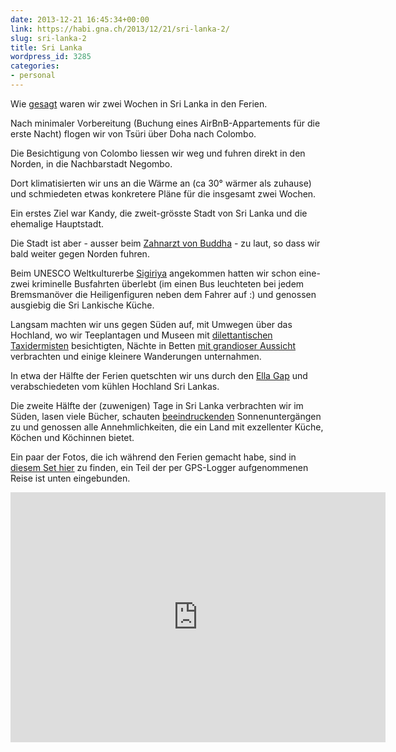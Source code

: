 ```yaml
---
date: 2013-12-21 16:45:34+00:00
link: https://habi.gna.ch/2013/12/21/sri-lanka-2/
slug: sri-lanka-2
title: Sri Lanka
wordpress_id: 3285
categories:
- personal
---
```


Wie [gesagt](https://habi.gna.ch/2013/12/03/mein-november/) waren wir zwei Wochen in Sri Lanka in den Ferien.

Nach minimaler Vorbereitung (Buchung eines AirBnB-Appartements für die erste Nacht) flogen wir von Tsüri über Doha nach Colombo.

Die Besichtigung von Colombo liessen wir weg und fuhren direkt in den Norden, in die Nachbarstadt Negombo.

Dort klimatisierten wir uns an die Wärme an (ca 30° wärmer als zuhause) und schmiedeten etwas konkretere Pläne für die insgesamt zwei Wochen.

Ein erstes Ziel war Kandy, die zweit-grösste Stadt von Sri Lanka und die ehemalige Hauptstadt.

Die Stadt ist aber - ausser beim [Zahnarzt von Buddha](https://en.wikipedia.org/wiki/Sri_Dalada_Maligawa) - zu laut, so dass wir bald weiter gegen Norden fuhren.

Beim UNESCO Weltkulturerbe [Sigiriya](https://en.wikipedia.org/wiki/Sigiriya) angekommen hatten wir schon eine-zwei kriminelle Busfahrten überlebt (im einen Bus leuchteten bei jedem Bremsmanöver die Heiligenfiguren neben dem Fahrer auf :) und genossen ausgiebig die Sri Lankische Küche.

Langsam machten wir uns gegen Süden auf, mit Umwegen über das Hochland, wo wir Teeplantagen und Museen mit [dilettantischen Taxidermisten](https://www.flickr.com/photos/79112147@N00/11117962625/) besichtigten, Nächte in Betten [mit grandioser Aussicht](http://www.tripadvisor.com/ShowUserReviews-g2562188-d2459664-r152506604-Hill_Safari_Eco_Lodge_Ohiya-Ohiya_Uva_Province.html) verbrachten und einige kleinere Wanderungen unternahmen.

In etwa der Hälfte der Ferien quetschten wir uns durch den [Ella Gap](http://wikitravel.org/en/Ella) und verabschiedeten vom kühlen Hochland Sri Lankas.

Die zweite Hälfte der (zuwenigen) Tage in Sri Lanka verbrachten wir im Süden, lasen viele Bücher, schauten [beeindruckenden](https://www.flickr.com/photos/habi/11074381885/in/set-72157638094095164) Sonnenuntergängen zu und genossen alle Annehmlichkeiten, die ein Land mit exzellenter Küche, Köchen und Köchinnen bietet.

Ein paar der Fotos, die ich während den Ferien gemacht habe, sind in [diesem Set hier](http://fotos.davidhaberth%C3%BCr.ch/index.php?type=sets&setId=72157638094095164) zu finden, ein Teil der per GPS-Logger aufgenommenen Reise ist unten eingebunden.

<iframe src="https://www.alltrails.com/widget/map?file_id=twclkontujmpvwcm" scrolling="no" marginheight="0" marginwidth="0" width="600" height="400" frameborder="0"></iframe>
